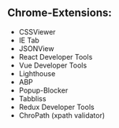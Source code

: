 ## Chrome-Extensions: 
  * CSSViewer 
  * IE Tab 
  * JSONView 
  * React Developer Tools 
  * Vue Developer Tools 
  * Lighthouse 
  * ABP 
  * Popup-Blocker 
  * Tabbliss 
  * Redux Developer Tools 
  * ChroPath (xpath validator)
  